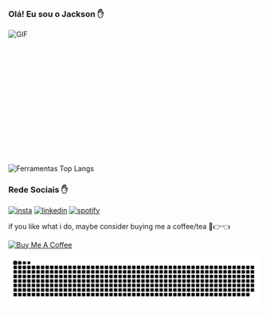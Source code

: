 
### Olá! Eu sou o Jackson ✋


<div align="left">
  <img hight="200" width="500" alt="GIF" align="left" src="https://github.com/thedevjack/thedevjack/blob/main/lee.gif">
</div>
<br>
<br>
<br>
<br>
<br>
<br>
<br>
<br>
<br>
<br>
<br>
<br>
<br>
<br>
<br>



  
![Ferramentas Top Langs](https://github-readme-stats.vercel.app/api/top-langs/?username=thedevjack&layout=compact&langs_count=16&theme=great-gatsby)
<br>

### Rede Sociais ✋
[![insta](https://img.shields.io/badge/Instagram-E4405F?style=for-the-badge&logo=instagram&logoColor=white)](https://www.instagram.com/oeujack/)
[![linkedin](https://img.shields.io/badge/LinkedIn-0077B5?style=for-the-badge&logo=linkedin&logoColor=white)](https://www.linkedin.com/in/jackson-dos-santos-a92937193/)
[![spotify](https://img.shields.io/badge/Spotify-1ED760?&style=for-the-badge&logo=spotify&logoColor=white)](https://open.spotify.com/playlist/5Hzpg3bl5Z2vVskvVv4ryp?si=2c0002c9f9694725)


if you like what i do, maybe consider buying me a coffee/tea 🥺👉👈

<a href="https://www.buymeacoffee.com/thedevjack" target="_blank"><img src="https://cdn.buymeacoffee.com/buttons/v2/default-red.png" alt="Buy Me A Coffee" width="150" ></a>


![Snake animation](https://github.com/thedevjack/thedevjack/blob/output/github-contribution-grid-snake.svg)
